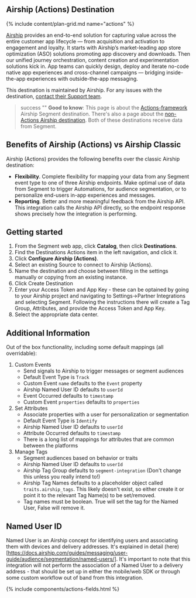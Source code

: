 ## Airship (Actions) Destination

{% include content/plan-grid.md name="actions" %}


[Airship](https://app.segment.com/airship/destinations/catalog/actions-airship) provides an end-to-end solution for capturing value across the entire customer app lifecycle — from acquisition and activation to engagement and loyalty. It starts with Airship’s market-leading app store optimization (ASO) solutions promoting app discovery and downloads. Then our unified journey orchestration, content creation and experimentation solutions kick in. App teams can quickly design, deploy and iterate no-code native app experiences and cross-channel campaigns — bridging inside-the-app experiences with outside-the-app messaging.

This destination is maintained by Airship. For any issues with the destination, [contact their Support team](mailto:support@airship.com).

> success ""
> **Good to know**: This page is about the [Actions-framework](/docs/connections/destinations/actions/) Airship Segment destination. There's also a page about the [non-Actions Airship destination](/docs/connections/destinations/catalog/airship/). Both of these destinations receive data from Segment.

## Benefits of Airship (Actions) vs Airship Classic

Airship (Actions) provides the following benefits over the classic Airship destination:

- **Flexibility**. Complete flexibility for mapping your data from any Segment event type to one of three Airship endpoints. Make optimal use of data from Segment to trigger Automations, for audience segmentation, or to personalize end-users in-app experiences and messages.
- **Reporting**. Better and more meaningful feedback from the Airship API. This integration calls the Airship API directly, so the endpoint response shows precisely how the integration is performing.


## Getting started

1. From the Segment web app, click **Catalog**, then click **Destinations**.
2. Find the Destinations Actions item in the left navigation, and click it.
3. Click **Configure Airship (Actions)**.
4. Select an existing Source to connect to Airship (Actions).
5. Name the destination and choose between filling in the settings manually or copying from an existing instance.
6. Click Create Destination
7. Enter your Access Token and App Key - these can be optained by going to your Airship project and navigating to Settings->Partner Integrations and selecting Segment. Following the instructions there will create a Tag Group, Attributes, and provide the Access Token and App Key.
8. Select the appropriate data center. 

## Additional Information
Out of the box functionality, including some default mappings (all overridable):
1. Custom Events
    * Send signals to Airship to trigger messages or segment audiences
    * Default Event Type is `Track`
    * Custom Event `name` defaults to the `Event` property
    * Airship Named User ID defaults to `userId`
    * Event Occurred defaults to `timestamp`
    * Custom Event `properties` defaults to `properties`
2. Set Attributes
    * Associate properties with a user for personalization or segmentation
    * Default Event Type is `Identify`
    * Airship Named User ID defaults to `userId`
    * Attribute Occurred defaults to `timestamp`
    * There is a long list of mappings for attributes that are common between the platforms
3. Manage Tags
    * Segment audiences based on behavior or traits
    * Airship Named User ID defaults to `userId`
    * Airship Tag Group defaults to `segment-integration` (Don't change this unless you really intend to!)
    * Airship Tag Names defaults to a placeholder object called `traits.airship_tags`. This likely doesn't exist, so either create it or point it to the relevant Tag Name(s) to be set/removed.
    * Tag names must be boolean. True will set the tag for the Named User, False will remove it.

## Named User ID
Named User is an Airship concept for identifying users and associating them with devices and delivery addresses. It's explained in detail (here)[https://docs.airship.com/guides/messaging/user-guide/audience/segmentation/named-users/]. It's important to note that this integration will not perform the association of a Named User to a delivery address - that should be set up in either the mobile/web SDK or through some custom workflow out of band from this integration.

{% include components/actions-fields.html %}

